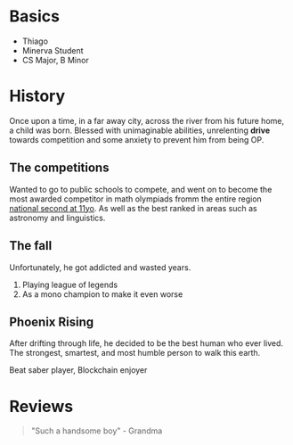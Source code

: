 # Basics

* Thiago
* Minerva Student
* CS Major, B Minor

# History

Once upon a time, in a far away city, across the river from his future home, a child was born. Blessed with unimaginable abilities, unrelenting **drive** towards competition and some anxiety to prevent him from being OP.

## The competitions

Wanted to go to public schools to compete, and went on to become the most awarded competitor in math olympiads fromm the entire region [national second at 11yo](http://premiacao.obmep.org.br/2011/verRelatorioPremiadosOuro.do.htm). As well as the best ranked in areas such as astronomy and linguistics.

## The fall

Unfortunately, he got addicted and wasted years.

1. Playing league of legends
2. As a mono champion to make it even worse

## Phoenix Rising

After drifting through life, he decided to be the best human who ever lived. The strongest, smartest, and most humble person to walk this earth.

Beat saber player, Blockchain enjoyer 

# Reviews

>"Such a handsome boy" - Grandma
